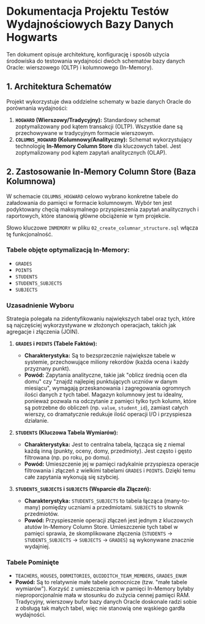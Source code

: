 # Dokumentacja Projektu Testów Wydajnościowych Bazy Danych Hogwarts

Ten dokument opisuje architekturę, konfigurację i sposób użycia środowiska do testowania wydajności dwóch schematów bazy danych Oracle: wierszowego (OLTP) i kolumnowego (In-Memory).

## 1. Architektura Schematów

Projekt wykorzystuje dwa oddzielne schematy w bazie danych Oracle do porównania wydajności:

1.  **`HOGWARD` (Wierszowy/Tradycyjny):** Standardowy schemat zoptymalizowany pod kątem transakcji (OLTP). Wszystkie dane są przechowywane w tradycyjnym formacie wierszowym.
2.  **`COLUMNS_HOGWARD` (Kolumnowy/Analityczny):** Schemat wykorzystujący technologię **In-Memory Column Store** dla kluczowych tabel. Jest zoptymalizowany pod kątem zapytań analitycznych (OLAP).

## 2. Zastosowanie In-Memory Column Store (Baza Kolumnowa)

W schemacie `COLUMNS_HOGWARD` celowo wybrano konkretne tabele do załadowania do pamięci w formacie kolumnowym. Wybór ten jest podyktowany chęcią maksymalnego przyspieszenia zapytań analitycznych i raportowych, które stanowią główne obciążenie w tym projekcie.

Słowo kluczowe `INMEMORY` w pliku `02_create_columnar_structure.sql` włącza tę funkcjonalność.

### Tabele objęte optymalizacją In-Memory:

-   `GRADES`
-   `POINTS`
-   `STUDENTS`
-   `STUDENTS_SUBJECTS`
-   `SUBJECTS`

### Uzasadnienie Wyboru

Strategia polegała na zidentyfikowaniu największych tabel oraz tych, które są najczęściej wykorzystywane w złożonych operacjach, takich jak agregacje i złączenia (JOIN).

1.  **`GRADES` i `POINTS` (Tabele Faktów):**
    -   **Charakterystyka:** Są to bezsprzecznie największe tabele w systemie, przechowujące miliony rekordów (każda ocena i każdy przyznany punkt).
    -   **Powód:** Zapytania analityczne, takie jak "oblicz średnią ocen dla domu" czy "znajdź najlepiej punktujących uczniów w danym miesiącu", wymagają przeskanowania i zagregowania ogromnych ilości danych z tych tabel. Magazyn kolumnowy jest tu idealny, ponieważ pozwala na odczytanie z pamięci tylko tych kolumn, które są potrzebne do obliczeń (np. `value`, `student_id`), zamiast całych wierszy, co dramatycznie redukuje ilość operacji I/O i przyspiesza działanie.

2.  **`STUDENTS` (Kluczowa Tabela Wymiarów):**
    -   **Charakterystyka:** Jest to centralna tabela, łącząca się z niemal każdą inną (punkty, oceny, domy, przedmioty). Jest często i gęsto filtrowana (np. po roku, po domu).
    -   **Powód:** Umieszczenie jej w pamięci radykalnie przyspiesza operacje filtrowania i złączeń z wielkimi tabelami `GRADES` i `POINTS`. Dzięki temu całe zapytania wykonują się szybciej.

3.  **`STUDENTS_SUBJECTS` i `SUBJECTS` (Wsparcie dla Złączeń):**
    -   **Charakterystyka:** `STUDENTS_SUBJECTS` to tabela łącząca (many-to-many) pomiędzy uczniami a przedmiotami. `SUBJECTS` to słownik przedmiotów.
    -   **Powód:** Przyspieszenie operacji złączeń jest jednym z kluczowych atutów In-Memory Column Store. Umieszczenie tych tabel w pamięci sprawia, że skomplikowane złączenia (`STUDENTS` -> `STUDENTS_SUBJECTS` -> `SUBJECTS` -> `GRADES`) są wykonywane znacznie wydajniej.

### Tabele Pominięte

-   `TEACHERS`, `HOUSES`, `DORMITORIES`, `QUIDDITCH_TEAM_MEMBERS`, `GRADES_ENUM`
-   **Powód:** Są to relatywnie małe tabele pomocnicze (tzw. "małe tabele wymiarów"). Korzyść z umieszczenia ich w pamięci In-Memory byłaby nieproporcjonalnie mała w stosunku do zużycia cennej pamięci RAM. Tradycyjny, wierszowy bufor bazy danych Oracle doskonale radzi sobie z obsługą tak małych tabel, więc nie stanowią one wąskiego gardła wydajności. 